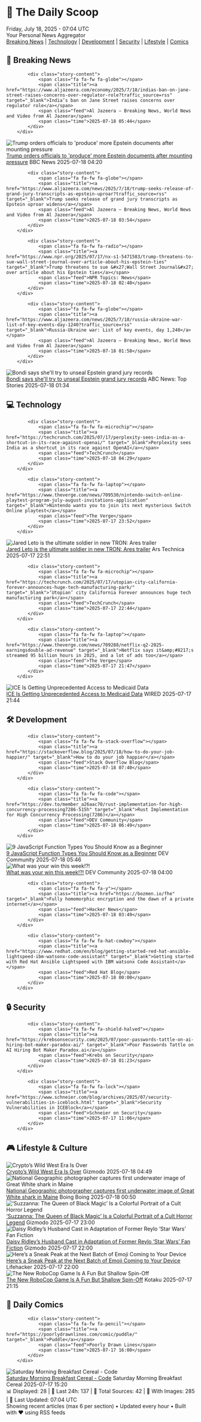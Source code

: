 <!-- Processing 54 RSS feeds at 2025-07-18 07:04:18 UTC -->
<!-- Processing: Penny Arcade -->
<!-- Processing: Poorly Drawn Lines -->
<!-- Processing: Garfield -->
<!-- Processing: Cyanide & Happiness -->
<!-- Processing: Girl Genius -->
<!-- Processing: Dinosaur Comics -->
<!-- Processing: CNN Breaking News -->
<!-- Processing: BBC World News -->
<!-- Processing: Reuters Top News -->
<!-- Processing: Reuters World News -->
<!-- Processing: Associated Press Breaking -->
<!-- Processing: ABC News Breaking -->
<!-- Processing: Guardian World News -->
<!-- Processing: Ars Technica -->
<!-- Processing: O'Reilly Radar -->
<!-- Processing: Slashdot -->
<!-- Processing: Lobsters Python -->
<!-- Processing: Dev.to -->
<!-- Processing: Phoronix Linux News -->
<!-- Processing: It's FOSS -->
<!-- Processing: OMG! Ubuntu -->
<!-- Processing: Red Hat Blog -->
<!-- Processing: Ubuntu Blog -->
<!-- Processing: GitHub Blog -->
<!-- Processing: InfoQ -->
<!-- Processing: DZone -->
<!-- Processing: Coding Horror -->
<!-- Processing: The Pragmatic Engineer -->
<!-- Processing: Lifehacker -->
<!-- Processing: Boing Boing -->
<!-- Generated 1 new posts out of 30 feeds processed -->
<div class="newspaper-header">
    <h1 class="newspaper-title">📰 The Daily Scoop</h1>
    <div class="newspaper-date">Friday, July 18, 2025 - 07:04 UTC</div>
    <div class="newspaper-subtitle">Your Personal News Aggregator</div>
</div>

<div class="newspaper-nav">
    <a href="#breaking">Breaking News</a> |
    <a href="#tech">Technology</a> |
    <a href="#dev">Development</a> |
    <a href="#security">Security</a> |
    <a href="#lifestyle">Lifestyle</a> |
    <a href="#webcomics">Comics</a>
</div>

<div class="news-section breaking-news" id="breaking">
<h2 class="section-header">🚨 Breaking News</h2>
<div class="stories-container">
<div class="story">
            
            <div class="story-content">
                <span class="fa fa-fw fa-globe"></span>
                <span class="title"><a href="https://www.aljazeera.com/economy/2025/7/18/indias-ban-on-jane-street-raises-concerns-over-regulator-role?traffic_source=rss" target="_blank">India’s ban on Jane Street raises concerns over regulator role</a></span>
                <span class="feed">Al Jazeera – Breaking News, World News and Video from Al Jazeera</span>
                <span class="time">2025-07-18 05:44</span>
            </div>
        </div>
<div class="story">
            <img src="https://ichef.bbci.co.uk/ace/standard/240/cpsprodpb/85dc/live/ccdbf5e0-637b-11f0-af20-030418be2ca5.jpg" alt="Trump orders officials to &#x27;produce&#x27; more Epstein documents after mounting pressure" class="story-image" loading="lazy" onerror="this.style.display='none'">
            <div class="story-content">
                <span class="fa fa-fw fa-earth-americas"></span>
                <span class="title"><a href="https://www.bbc.com/news/articles/c9w1014rlq9o" target="_blank">Trump orders officials to &#x27;produce&#x27; more Epstein documents after mounting pressure</a></span>
                <span class="feed">BBC News</span>
                <span class="time">2025-07-18 04:20</span>
            </div>
        </div>
<div class="story">
            
            <div class="story-content">
                <span class="fa fa-fw fa-globe"></span>
                <span class="title"><a href="https://www.aljazeera.com/news/2025/7/18/trump-seeks-release-of-grand-jury-transcripts-as-epstein-uproar?traffic_source=rss" target="_blank">Trump seeks release of grand jury transcripts as Epstein uproar widens</a></span>
                <span class="feed">Al Jazeera – Breaking News, World News and Video from Al Jazeera</span>
                <span class="time">2025-07-18 03:54</span>
            </div>
        </div>
<div class="story">
            
            <div class="story-content">
                <span class="fa fa-fw fa-radio"></span>
                <span class="title"><a href="https://www.npr.org/2025/07/17/nx-s1-5471583/trump-threatens-to-sue-wall-street-journal-over-article-about-his-epstein-ties" target="_blank">Trump threatens to sue &#x27;Wall Street Journal&#x27; over article about his Epstein ties</a></span>
                <span class="feed">NPR Topics: News</span>
                <span class="time">2025-07-18 02:40</span>
            </div>
        </div>
<div class="story">
            
            <div class="story-content">
                <span class="fa fa-fw fa-globe"></span>
                <span class="title"><a href="https://www.aljazeera.com/news/2025/7/18/russia-ukraine-war-list-of-key-events-day-1240?traffic_source=rss" target="_blank">Russia-Ukraine war: List of key events, day 1,240</a></span>
                <span class="feed">Al Jazeera – Breaking News, World News and Video from Al Jazeera</span>
                <span class="time">2025-07-18 01:58</span>
            </div>
        </div>
<div class="story">
            <img src="https://s.abcnews.com/images/Politics/donald-trump-03-ap-jef-250717_1752755096014_hpMain_4x3t_384.jpg" alt="Bondi says she&#x27;ll try to unseal Epstein grand jury records" class="story-image" loading="lazy" onerror="this.style.display='none'">
            <div class="story-content">
                <span class="fa fa-fw fa-tv"></span>
                <span class="title"><a href="https://abcnews.go.com/Politics/trump-facing-maga-uproar-epstein-files-shift-blame/story?id=123833646" target="_blank">Bondi says she&#x27;ll try to unseal Epstein grand jury records</a></span>
                <span class="feed">ABC News: Top Stories</span>
                <span class="time">2025-07-18 01:34</span>
            </div>
        </div>
</div>
</div>
<div class="news-section tech-news" id="tech">
<h2 class="section-header">💻 Technology</h2>
<div class="stories-container">
<div class="story">
            
            <div class="story-content">
                <span class="fa fa-fw fa-microchip"></span>
                <span class="title"><a href="https://techcrunch.com/2025/07/17/perplexity-sees-india-as-a-shortcut-in-its-race-against-openai/" target="_blank">Perplexity sees India as a shortcut in its race against OpenAI</a></span>
                <span class="feed">TechCrunch</span>
                <span class="time">2025-07-18 04:29</span>
            </div>
        </div>
<div class="story">
            
            <div class="story-content">
                <span class="fa fa-fw fa-laptop"></span>
                <span class="title"><a href="https://www.theverge.com/news/709530/nintendo-switch-online-playtest-program-july-august-invitations-application" target="_blank">Nintendo wants you to join its next mysterious Switch Online playtest</a></span>
                <span class="feed">The Verge</span>
                <span class="time">2025-07-17 23:52</span>
            </div>
        </div>
<div class="story">
            <img src="https://cdn.arstechnica.net/wp-content/uploads/2025/07/ares3-500x500.jpg" alt="Jared Leto is the ultimate soldier in new TRON: Ares trailer" class="story-image" loading="lazy" onerror="this.style.display='none'">
            <div class="story-content">
                <span class="fa fa-fw fa-cog"></span>
                <span class="title"><a href="https://arstechnica.com/culture/2025/07/jared-leto-is-the-ultimate-solder-in-new-tron-ares-trailer/" target="_blank">Jared Leto is the ultimate soldier in new TRON: Ares trailer</a></span>
                <span class="feed">Ars Technica</span>
                <span class="time">2025-07-17 22:51</span>
            </div>
        </div>
<div class="story">
            
            <div class="story-content">
                <span class="fa fa-fw fa-microchip"></span>
                <span class="title"><a href="https://techcrunch.com/2025/07/17/utopian-city-california-forever-announces-huge-tech-manufacturing-park/" target="_blank">‘Utopian’ city California Forever announces huge tech manufacturing park</a></span>
                <span class="feed">TechCrunch</span>
                <span class="time">2025-07-17 22:44</span>
            </div>
        </div>
<div class="story">
            
            <div class="story-content">
                <span class="fa fa-fw fa-laptop"></span>
                <span class="title"><a href="https://www.theverge.com/news/709288/netflix-q2-2025-earningsdouble-ad-revenue" target="_blank">Netflix says it&amp;#8217;s streamed 95 billion hours in 2025, and a lot of ads too</a></span>
                <span class="feed">The Verge</span>
                <span class="time">2025-07-17 21:47</span>
            </div>
        </div>
<div class="story">
            <img src="https://media.wired.com/photos/68793c5c92c45d3ff90fd1c9/master/pass/ICE-Getting-Unprecedented-Access-Medicaid-Data-Politics-2224826639.jpg" alt="ICE Is Getting Unprecedented Access to Medicaid Data" class="story-image" loading="lazy" onerror="this.style.display='none'">
            <div class="story-content">
                <span class="fa fa-fw fa-bolt"></span>
                <span class="title"><a href="https://www.wired.com/story/ice-access-medicaid-data/" target="_blank">ICE Is Getting Unprecedented Access to Medicaid Data</a></span>
                <span class="feed">WIRED</span>
                <span class="time">2025-07-17 21:44</span>
            </div>
        </div>
</div>
</div>
<div class="news-section dev-news" id="dev">
<h2 class="section-header">🛠️ Development</h2>
<div class="stories-container">
<div class="story">
            
            <div class="story-content">
                <span class="fa fa-fw fa-stack-overflow"></span>
                <span class="title"><a href="https://stackoverflow.blog/2025/07/18/how-to-do-your-job-happier/" target="_blank">How to do your job happier</a></span>
                <span class="feed">Stack Overflow Blog</span>
                <span class="time">2025-07-18 07:40</span>
            </div>
        </div>
<div class="story">
            
            <div class="story-content">
                <span class="fa fa-fw fa-code"></span>
                <span class="title"><a href="https://dev.to/member_a26aac70/rust-implementation-for-high-concurrency-processing7286-515h" target="_blank">Rust Implementation for High Concurrency Processing(7286)</a></span>
                <span class="feed">DEV Community</span>
                <span class="time">2025-07-18 06:49</span>
            </div>
        </div>
<div class="story">
            <img src="https://media2.dev.to/dynamic/image/width=800%2Cheight=%2Cfit=scale-down%2Cgravity=auto%2Cformat=auto/https%3A%2F%2Fdev-to-uploads.s3.amazonaws.com%2Fuploads%2Farticles%2Foj1byiqf4nfuv7jmas93.png" alt="9 JavaScript Function Types You Should Know as a Beginner" class="story-image" loading="lazy" onerror="this.style.display='none'">
            <div class="story-content">
                <span class="fa fa-fw fa-code"></span>
                <span class="title"><a href="https://dev.to/devshefali/9-javascript-function-types-you-should-know-as-a-beginner-4pad" target="_blank">9 JavaScript Function Types You Should Know as a Beginner</a></span>
                <span class="feed">DEV Community</span>
                <span class="time">2025-07-18 05:46</span>
            </div>
        </div>
<div class="story">
            <img src="https://media2.dev.to/dynamic/image/width=800%2Cheight=%2Cfit=scale-down%2Cgravity=auto%2Cformat=auto/https%3A%2F%2Fdev-to-uploads.s3.amazonaws.com%2Fuploads%2Farticles%2F2s9f3opz65ygd6oerc14.gif" alt="What was your win this week!?!" class="story-image" loading="lazy" onerror="this.style.display='none'">
            <div class="story-content">
                <span class="fa fa-fw fa-code"></span>
                <span class="title"><a href="https://dev.to/devteam/what-was-your-win-this-week-45n0" target="_blank">What was your win this week!?!</a></span>
                <span class="feed">DEV Community</span>
                <span class="time">2025-07-18 04:00</span>
            </div>
        </div>
<div class="story">
            
            <div class="story-content">
                <span class="fa fa-fw fa-y"></span>
                <span class="title"><a href="https://bozmen.io/fhe" target="_blank">Fully homomorphic encryption and the dawn of a private internet</a></span>
                <span class="feed">Hacker News</span>
                <span class="time">2025-07-18 03:49</span>
            </div>
        </div>
<div class="story">
            
            <div class="story-content">
                <span class="fa fa-fw fa-hat-cowboy"></span>
                <span class="title"><a href="https://www.redhat.com/en/blog/getting-started-red-hat-ansible-lightspeed-ibm-watsonx-code-assistant" target="_blank">Getting started with Red Hat Ansible Lightspeed with IBM watsonx Code Assistant</a></span>
                <span class="feed">Red Hat Blog</span>
                <span class="time">2025-07-18 00:00</span>
            </div>
        </div>
</div>
</div>
<div class="news-section security-news" id="security">
<h2 class="section-header">🔒 Security</h2>
<div class="stories-container">
<div class="story">
            
            <div class="story-content">
                <span class="fa fa-fw fa-shield-halved"></span>
                <span class="title"><a href="https://krebsonsecurity.com/2025/07/poor-passwords-tattle-on-ai-hiring-bot-maker-paradox-ai/" target="_blank">Poor Passwords Tattle on AI Hiring Bot Maker Paradox.ai</a></span>
                <span class="feed">Krebs on Security</span>
                <span class="time">2025-07-18 01:23</span>
            </div>
        </div>
<div class="story">
            
            <div class="story-content">
                <span class="fa fa-fw fa-lock"></span>
                <span class="title"><a href="https://www.schneier.com/blog/archives/2025/07/security-vulnerabilities-in-iceblock.html" target="_blank">Security Vulnerabilities in ICEBlock</a></span>
                <span class="feed">Schneier on Security</span>
                <span class="time">2025-07-17 11:06</span>
            </div>
        </div>
</div>
</div>
<div class="news-section lifestyle-news" id="lifestyle">
<h2 class="section-header">🎮 Lifestyle & Culture</h2>
<div class="stories-container">
<div class="story">
            <img src="https://gizmodo.com/app/uploads/2025/07/bitcoin-photo.jpg" alt="Crypto’s Wild West Era Is Over" class="story-image" loading="lazy" onerror="this.style.display='none'">
            <div class="story-content">
                <span class="fa fa-fw fa-computer"></span>
                <span class="title"><a href="https://gizmodo.com/cryptos-wild-west-era-is-over-2000631148" target="_blank">Crypto’s Wild West Era Is Over</a></span>
                <span class="feed">Gizmodo</span>
                <span class="time">2025-07-18 04:49</span>
            </div>
        </div>
<div class="story">
            <img src="https://i0.wp.com/boingboing.net/wp-content/uploads/2025/07/NGS-117405S-25_250708_005307-1ss100-.5-Brian-Skerry-1.jpg?fit=1200%2C800&amp;quality=60&amp;ssl=1" alt="National Geographic photographer captures first underwater image of Great White shark in Maine" class="story-image" loading="lazy" onerror="this.style.display='none'">
            <div class="story-content">
                <span class="fa fa-fw fa-arrow-right"></span>
                <span class="title"><a href="https://boingboing.net/2025/07/17/national-geographic-photographer-captures-first-underwater-image-of-great-white-shark-in-maine.html" target="_blank">National Geographic photographer captures first underwater image of Great White shark in Maine</a></span>
                <span class="feed">Boing Boing</span>
                <span class="time">2025-07-18 00:50</span>
            </div>
        </div>
<div class="story">
            <img src="https://gizmodo.com/app/uploads/2025/07/Suzzannareview.jpg" alt="‘Suzzanna: The Queen of Black Magic’ Is a Colorful Portrait of a Cult Horror Legend" class="story-image" loading="lazy" onerror="this.style.display='none'">
            <div class="story-content">
                <span class="fa fa-fw fa-computer"></span>
                <span class="title"><a href="https://gizmodo.com/suzzanna-the-queen-of-black-magic-is-a-colorful-portrait-of-a-cult-horror-legend-2000630250" target="_blank">‘Suzzanna: The Queen of Black Magic’ Is a Colorful Portrait of a Cult Horror Legend</a></span>
                <span class="feed">Gizmodo</span>
                <span class="time">2025-07-17 23:00</span>
            </div>
        </div>
<div class="story">
            <img src="https://gizmodo.com/app/uploads/2025/07/Star-Wars-Reylo-kiss.jpg" alt="Daisy Ridley’s Husband Cast in Adaptation of Former Reylo ‘Star Wars’ Fan Fiction" class="story-image" loading="lazy" onerror="this.style.display='none'">
            <div class="story-content">
                <span class="fa fa-fw fa-computer"></span>
                <span class="title"><a href="https://gizmodo.com/love-hypothesis-movie-reylo-daisy-ridley-tom-bateman-2000630979" target="_blank">Daisy Ridley’s Husband Cast in Adaptation of Former Reylo ‘Star Wars’ Fan Fiction</a></span>
                <span class="feed">Gizmodo</span>
                <span class="time">2025-07-17 22:00</span>
            </div>
        </div>
<div class="story">
            <img src="https://lifehacker.com/imagery/articles/01K0CYTYJ8VC21VXKDFC88BXPD/hero-image.png" alt="Here’s a Sneak Peak at the Next Batch of Emoji Coming to Your Device" class="story-image" loading="lazy" onerror="this.style.display='none'">
            <div class="story-content">
                <span class="fa fa-fw fa-life-ring"></span>
                <span class="title"><a href="https://lifehacker.com/tech/preview-new-emoji-coming-2026?utm_medium=RSS" target="_blank">Here’s a Sneak Peak at the Next Batch of Emoji Coming to Your Device</a></span>
                <span class="feed">Lifehacker</span>
                <span class="time">2025-07-17 22:00</span>
            </div>
        </div>
<div class="story">
            <img src="https://i.kinja-img.com/image/upload/c_fit,q_80,w_636/f1bac605f1169e2dc476ceaea31a1f33.jpg" alt="The New RoboCop Game Is A Fun But Shallow Spin-Off" class="story-image" loading="lazy" onerror="this.style.display='none'">
            <div class="story-content">
                <span class="fa fa-fw fa-gamepad"></span>
                <span class="title"><a href="https://kotaku.com/robocop-rogue-city-unfinished-business-expansion-review-1851786534" target="_blank">The New RoboCop Game Is A Fun But Shallow Spin-Off</a></span>
                <span class="feed">Kotaku</span>
                <span class="time">2025-07-17 21:15</span>
            </div>
        </div>
</div>
</div>
<div class="news-section webcomics-section" id="webcomics">
<h2 class="section-header">🎨 Daily Comics</h2>
<div class="stories-container">
<div class="story">
            
            <div class="story-content">
                <span class="fa fa-fw fa-pencil"></span>
                <span class="title"><a href="https://poorlydrawnlines.com/comic/puddle/" target="_blank">Puddle</a></span>
                <span class="feed">Poorly Drawn Lines</span>
                <span class="time">2025-07-17 16:00</span>
            </div>
        </div>
<div class="story">
            <img src="https://www.smbc-comics.com/comics/1752557080-20250718.png" alt="Saturday Morning Breakfast Cereal - Code" class="story-image" loading="lazy" onerror="this.style.display='none'">
            <div class="story-content">
                <span class="fa fa-fw fa-smile"></span>
                <span class="title"><a href="https://www.smbc-comics.com/comic/code" target="_blank">Saturday Morning Breakfast Cereal - Code</a></span>
                <span class="feed">Saturday Morning Breakfast Cereal</span>
                <span class="time">2025-07-17 15:20</span>
            </div>
        </div>
</div>
</div>

<div class="newspaper-footer">
    <div class="stats">
        📊 Displayed: 28 | 📅 Last 24h: 137 | 📡 Total Sources: 42 | 📸 With Images: 285 |
        🔄 Last Updated: 07:04 UTC
    </div>
    <div class="footer-note">
        Showing recent articles (max 6 per section) • Updated every hour • Built with ❤️ using RSS feeds
    </div>
</div>
